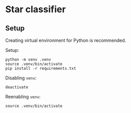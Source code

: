 # Star classifier

## Setup
Creating virtual environment for Python is recommended.

Setup:
```
python -m venv .venv
source .venv/bin/activate
pip install -r requirements.txt
```

Disabling `venv`:
```
deactivate
```

Reenabling `venv`:
```
source .venv/bin/activate
```

